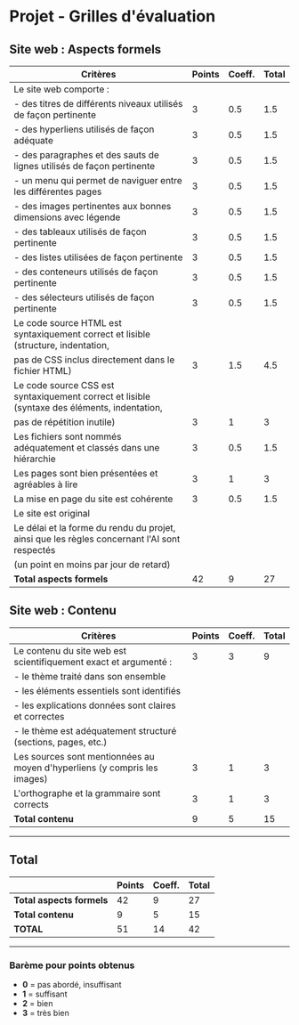 <!-- Copyright 2024 Caroline Blank <caro@c-space.org> -->
<!-- SPDX-License-Identifier: CC-BY-NC-SA-4.0 -->

# Projet - Grilles d'évaluation


## Site web : Aspects formels

| Critères                                                                                            | Points | Coeff. |Total  |
|-----------------------------------------------------------------------------------------------------|--------|--------|-------|
| Le site web comporte :                                                                              |        |        |       |
| - des titres de différents niveaux utilisés de façon pertinente                                     | 3      | 0.5    | 1.5   |
| - des hyperliens utilisés de façon adéquate                                                         | 3      | 0.5    | 1.5   |
| - des paragraphes et des sauts de lignes utilisés de façon pertinente                               | 3      | 0.5    | 1.5   |
| - un menu qui permet de naviguer entre les différentes pages                                        | 3      | 0.5    | 1.5   |
| - des images pertinentes aux bonnes dimensions avec légende                                         | 3      | 0.5    | 1.5   |
| - des tableaux utilisés de façon pertinente                                                         | 3      | 0.5    | 1.5   |
| - des listes utilisées de façon pertinente                                                          | 3      | 0.5    | 1.5   |
| - des conteneurs utilisés de façon pertinente                                                       | 3      | 0.5    | 1.5   |
| - des sélecteurs utilisés de façon pertinente                                                       | 3      | 0.5    | 1.5   |
| Le code source HTML est syntaxiquement correct et lisible (structure, indentation,
pas de CSS inclus directement dans le fichier HTML)                                                   | 3      | 1.5    | 4.5   |
| Le code source CSS est syntaxiquement correct et lisible (syntaxe des éléments, indentation,
pas de répétition inutile)                                                                            | 3      | 1      | 3     |
| Les fichiers sont nommés adéquatement et classés dans une hiérarchie                                | 3      | 0.5    | 1.5   |
| Les pages sont bien présentées et agréables à lire                                                  | 3      | 1      | 3     |
| La mise en page du site est cohérente                                                               | 3      | 0.5    | 1.5   |
| Le site est original                                                                                |        |        |       |
| Le délai et la forme du rendu du projet, ainsi que les règles concernant l'AI sont respectés
(un point en moins par jour de retard)                                                                |        |        |       |
| **Total aspects formels**                                                                           | 42     | 9      | 27    |



## Site web : Contenu

| Critères                                                                      | Points | Coeff. | Total |
|-------------------------------------------------------------------------------|--------|--------|-------|
| Le contenu du site web est scientifiquement exact et argumenté :              | 3      | 3      | 9     |
| - le thème traité dans son ensemble                                           |        |        |       |
| - les éléments essentiels sont identifiés                                     |        |        |       |
| - les explications données sont claires et correctes                          |        |        |       |
| - le thème est adéquatement structuré (sections, pages, etc.)                 |        |        |       |
| Les sources sont mentionnées au moyen d'hyperliens (y compris les images)     | 3      | 1      | 3     |
| L'orthographe et la grammaire sont corrects                                   | 3      | 1      | 3     |
| **Total contenu**                                                             | 9      | 5      | 15    |

---

## Total
|                                  | Points | Coeff. | Total |
|----------------------------------|--------|--------|-------|
| **Total aspects formels**        | 42     | 9      | 27    |
| **Total contenu**                | 9      | 5      | 15    |
| **TOTAL**                        | 51     | 14     | 42    |

---

### Barème pour points obtenus

- **0** = pas abordé, insuffisant
- **1** = suffisant
- **2** = bien
- **3** = très bien

